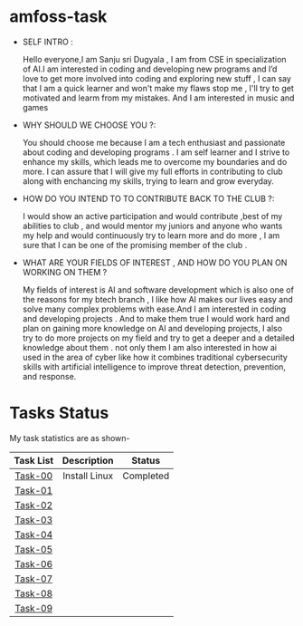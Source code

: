 # amfoss-task

- SELF INTRO :

     Hello everyone,I am Sanju sri Dugyala , I am from  CSE in specialization of AI.I am interested in coding and developing new programs and I’d love to get more involved into coding and exploring new stuff , I can say that I am a quick learner and won't make my flaws stop me , I'll try to get motivated and learm from my mistakes. And I am interested in music and games 

- WHY SHOULD WE CHOOSE YOU ?:

    You should choose me because I am a tech enthusiast and passionate about coding and developing programs . I am self learner and I strive to enhance my skills, which leads me to overcome my boundaries and do more. I can assure that I will give my full efforts in contributing to club along with enchancing my skills, trying to learn and grow everyday.

- HOW DO YOU INTEND TO TO CONTRIBUTE BACK TO THE CLUB ?:
    
   I would show an active participation and would contribute ,best of my abilities to club , and would mentor my juniors and anyone who wants my help and would continuously try to learn more and do more , I am sure that I can be one of the promising member of the club .

- WHAT ARE YOUR FIELDS OF INTEREST , AND HOW DO YOU PLAN ON WORKING ON THEM ?

   My fields of interest is AI and software development which is also one of the reasons for my btech branch , I like how AI makes our lives easy and solve many complex problems with ease.And I am interested in coding and developing projects . And to make them true I would work hard and plan on gaining more knowledge on AI and developing projects, I also try to do more projects on my field and try to get a deeper and a detailed knowledge about them . 
not only them I am also interested in how ai used in the area of cyber like how it combines traditional cybersecurity skills with artificial intelligence to improve threat detection, prevention, and response.



# Tasks Status

My task statistics are as shown-

| Task List | Description | Status |
| :-:       | :-:         | :-:    |
| [Task-00](https://github.com/Sanjusr1/Amfoss-tasks./tree/main/Task%20-00)   | Install Linux | Completed |
| [Task-01]()   |  |  |
| [Task-02]()    | |  |
| [Task-03]()   | | |
| [Task-04]()   |  |  |
| [Task-05]() |   |  |
| [Task-06]()    | |  |
| [Task-07]()  |  |  |
| [Task-08]()   | |  |
| [Task-09]()   | | |
